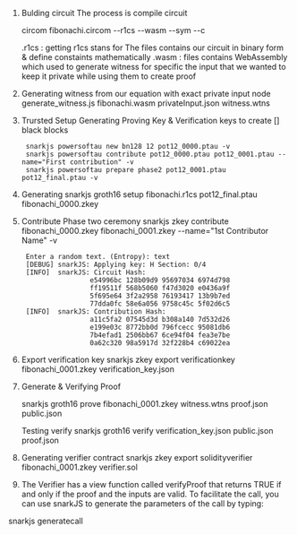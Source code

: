 1. Bulding circuit
The process is compile circuit

    circom fibonachi.circom --r1cs --wasm --sym --c

    .r1cs :  getting r1cs stans for The files contains our circuit in binary form & define constaints mathematically
    .wasm : files contains WebAssembly which used to generate witness for specific the input that we wanted to keep it private while using them to create proof 

2. Generating witness from our equation with exact private input
    node generate_witness.js fibonachi.wasm privateInput.json witness.wtns


3. Trursted Setup 
    Generating Proving Key & Verification keys to create [] black blocks 

        snarkjs powersoftau new bn128 12 pot12_0000.ptau -v
        snarkjs powersoftau contribute pot12_0000.ptau pot12_0001.ptau --name="First contribution" -v
        snarkjs powersoftau prepare phase2 pot12_0001.ptau pot12_final.ptau -v
4. Generating 
        snarkjs groth16 setup fibonachi.r1cs pot12_final.ptau fibonachi_0000.zkey

6. Contribute Phase two ceremony
    snarkjs zkey contribute fibonachi_0000.zkey fibonachi_0001.zkey --name="1st Contributor Name" -v

        Enter a random text. (Entropy): text
        [DEBUG] snarkJS: Applying key: H Section: 0/4
        [INFO]  snarkJS: Circuit Hash: 
                        e54996bc 128b09d9 95697034 6974d798
                        ff19511f 568b5060 f47d3020 e0436a9f
                        5f695e64 3f2a2958 76193417 13b9b7ed
                        77dda0fc 58e6a056 9758c45c 5f02d6c5
        [INFO]  snarkJS: Contribution Hash: 
                        a11c5fa2 07545d3d b308a140 7d532d26
                        e199e03c 8772bb0d 796fcecc 95081db6
                        7b4efad1 2506bb67 6ce94f04 fea3e7be
                        0a62c320 98a5917d 32f228b4 c69022ea

7. Export verification key 
    snarkjs zkey export verificationkey fibonachi_0001.zkey verification_key.json

8. Generate & Verifying Proof

    snarkjs groth16 prove fibonachi_0001.zkey witness.wtns proof.json public.json

    Testing verify 
    snarkjs groth16 verify verification_key.json public.json proof.json


9. Generating verifier contract 
    snarkjs zkey export solidityverifier fibonachi_0001.zkey verifier.sol


10. The Verifier has a view function called verifyProof that returns TRUE if and only if the proof and the inputs are valid. To facilitate the call, you can use snarkJS to generate the parameters of the call by typing:

snarkjs generatecall
